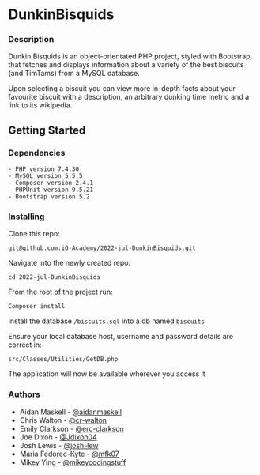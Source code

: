 
# DunkinBisquids
### Description
Dunkin Bisquids is an object-orientated PHP project, styled  with Bootstrap, that fetches and displays information about a variety of the best biscuits (and TimTams) from a MySQL database.

Upon selecting a biscuit you can view more in-depth facts about your favourite biscuit with a description, an arbitrary dunking time metric and a link to its wikipedia.

## Getting Started

### Dependencies
``` 
- PHP version 7.4.30 
- MySQL version 5.5.5
- Composer version 2.4.1
- PHPUnit version 9.5.21
- Bootstrap version 5.2
```
### Installing
Clone this repo:
```
git@github.com:iO-Academy/2022-jul-DunkinBisquids.git
```
Navigate into the newly created repo:
```
cd 2022-jul-DunkinBisquids
```
From the root of the project run:
```
Composer install
```
Install the database `/biscuits.sql` into a db named `biscuits`

Ensure your local database host, username and password details are correct in:
```
src/Classes/Utilities/GetDB.php
```
The application will now be available wherever you access it
### Authors
- Aidan Maskell - [@aidanmaskell](github.com/aidanmaskell)
- Chris Walton - [@cr-walton](github.com/cr-walton)
- Emily Clarkson - [@erc-clarkson](github.com/erc-clarkson)
- Joe Dixon - [@Jdixon04](github.com/jdixon04)
- Josh Lewis - [@josh-lew](github.com/josh-lew)
- Maria Fedorec-Kyte - [@mfk07](github.com/mfk07)
- Mikey Ying - [@mikeycodingstuff](github.com/mikeycodingstuff)
